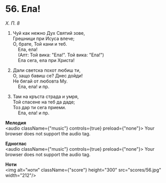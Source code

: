 # 56. Ела!  

*Х. П. 8*  

1. Чуй как нежно Дух Святий зове,  
Грешници при Исуса влече;  
О, брате, Той кани и теб.  
    Ела, ела!  
    (Алт: Той вика: "Ела!". Той вика: "Ела!")  
    Ела сега, ела при Христа!  

2. Дали светска похот любиш ти,  
О, защо бавиш се? Днес дойди!  
Не бягай от любовта Му.  
    Ела, ела! и пр.  

3. Там на кръста страда и умря,  
Той спасене на теб да даде;  
Тоз дар ти сега приеми.  
    Ела, ела! и пр.  

__Мелодия__  
<audio className={"music"} controls={true} preload={"none"}><source src="mp3/56.mp3" type="audio/mpeg"/>
Your browser does not support the audio tag.
</audio>  

__Едноглас__  
<audio className={"music"} controls={true} preload={"none"}><source src="transp/56.mp3" type="audio/mpeg"/>
Your browser does not support the audio tag.
</audio>  

__Ноти__  
<img alt="ноти" className={"score"} height="300" src="scores/56.jpg" width="212"/>

